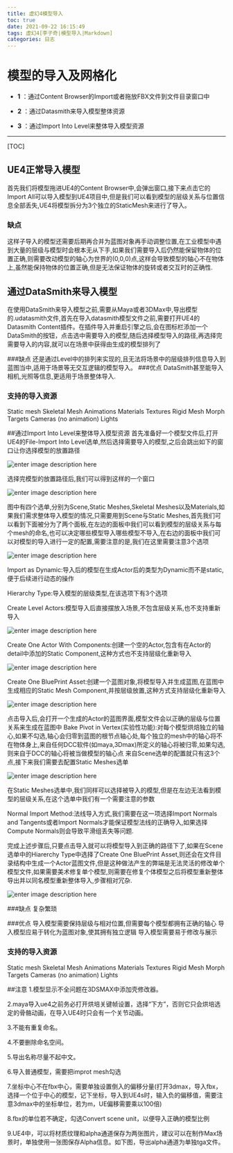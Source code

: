 ```yaml
---
title: 虚幻4模型导入
toc: true
date: 2021-09-22 16:15:49
tags: 虚幻4[李子奇|模型导入|Markdown]
categories: 日志
---
```


# 模型的导入及网格化


- **1** ：通过Content Browser的Import或者拖放FBX文件到文件目录窗口中
 
- **2** ：通过Datasmith来导入模型整体资源
- **3** ：通过Import Into Level来整体导入模型资源

-------------------

[TOC]

## UE4正常导入模型


首先我们将模型拖进UE4的Content Browser中,会弹出窗口,接下来点击它的Import All可以导入模型到UE4项目中,但是我们可以看到模型的层级关系与位置信息全部丢失,UE4将模型拆分为3个独立的StaticMesh来进行了导入。

### 缺点
这样子导入的模型还需要后期再合并为蓝图对象再手动调整位置,在工业模型中遇到大量的层级与模型时会根本无从下手,如果我们需要导入后仍然能保留物体的位置正确,则需要改动模型的轴心为世界的(0,0,0)点,这样会导致模型的轴心不在物体上,虽然能保持物体的位置正确,但是无法保证物体的旋转或者交互时的正确性.

## 通过DataSmith来导入模型

在使用DataSmith来导入模型之前,需要从Maya或者3DMax中,导出模型的.udatasmith文件,首先在导入datasmith模型文件之前,需要打开UE4的Datasmith Content插件。在插件导入并重启引擎之后,会在图标栏添加一个DataSmith的按钮，点击选中需要导入的模型,随后选择模型导入的路径,再选择完需要导入的内容,就可以在场景中获得由生成的模型排列了

###缺点
还是通过Level中的排列来实现的,且无法将场景中的层级排列信息导入到蓝图当中,适用于场景等无交互逻辑的模型导入。
###优点
DataSmith甚至能导入相机,光照等信息,更适用于场景整体导入.
### 支持的导入资源
Static mesh
Skeletal Mesh
Animations
Materials
Textures
Rigid Mesh
Morph Targets
Cameras (no animation)
Lights



##通过Import Into Level来整体导入模型资源
首先准备好一个模型文件后,打开UE4的File-Import Into Level选单,然后选择需要导入的模型,之后会跳出如下的窗口让你选择模型的放置路径

![enter image description here](https://pic3.zhimg.com/80/v2-42fe24dea3d56dacc6caa239a266061e_720w.jpg)


选择完模型的放置路径后,我们可以得到这样的一个窗口

![enter image description here](https://pic3.zhimg.com/80/v2-9dde9f0cb2b31a7dcff3b3dc13361046_720w.jpg)


图中有四个选单,分别为Scene,Static Meshes,Skeletal Meshes以及Materials,如果我们需求整体导入模型的情况,只需要用到Scene与Static Meshes,首先我们可以看到下面被分为了两个面板,在左边的面板中我们可以看到模型的层级关系与每个mesh的命名,也可以决定哪些模型导入哪些模型不导入,在右边的面板中我们可以对模型的导入进行一定的配置,需要注意的是,我们在这里需要注意3个选项

![enter image description here](https://pic1.zhimg.com/80/v2-918479efc0ff7280f171196b11e1fcf0_720w.jpg)

Import as Dynamic:导入后的模型在生成Actor后的类型为Dynamic而不是static,便于后续进行动态的操作


Hierarchy Type:导入模型的层级类型,在该选项下有3个选项


Create Level Actors:模型导入后直接摆放入场景,不包含层级关系,也不支持重新导入

![enter image description here](https://pic4.zhimg.com/80/v2-0e5d6b3c5cc444fbdb76d2af935fe287_720w.jpg)

Create One Actor With Components:创建一个空的Actor,包含有在Actor的detail中添加的Static Component,这种方式也不支持层级化重新导入

![enter image description here](https://pic3.zhimg.com/80/v2-d78f86b96860a3b74af1a459af7fc1ee_720w.jpg)


Create One BluePrint Asset:创建一个蓝图对象,将模型导入并生成蓝图,在蓝图中生成相应的Static Mesh Component,并按层级放置,这种方式支持层级化重新导入

![enter image description here](https://pic2.zhimg.com/80/v2-1a94121153a6ae5c106aa52ad6da11d1_720w.jpg)

点击导入后,会打开一个生成的Actor的蓝图界面,模型文件会以正确的层级与位置关系来生成在蓝图中
Bake Pivot in Vertex(实验性功能):对每个模型烘焙独立的轴心,如果不勾选,轴心会归零到蓝图的根节点轴心处,每个独立的mesh中的轴心将不在物体身上,来自任何DCC软件(如maya,3Dmax)所定义的轴心将被归零,如果勾选,则来自于DCC的轴心将被当做模型的轴心点
来自Scene选单的配置就只有这3个点,接下来我们需要去配置Static Meshes选单

![enter image description here](https://pic3.zhimg.com/80/v2-728b239f5e1db2b6d2deb8f3ace85812_720w.jpg)

在Static Meshes选单中,我们同样可以选择被导入的模型,但是在左边无法看到模型的层级关系,在这个选单中我们有一个需要注意的参数


Normal Import Method:法线导入方式,我们需要在这一项选择Import Normals and Tangents或者Import Normals才能保证模型法线的正确导入,如果选择Compute Normals则会导致平滑组丢失等问题.



完成上述步骤后,只要点击导入就可以将模型导入到正确的路径下了,如果在Scene选单中的Hiarerchy Type中选择了Create One BluePrint Asset,则还会在文件目录结构中生成一个Actor蓝图文件,但是这种做法产生的弊端是无法灵活的修改单个模型文件,如果需要美术修复单个模型,则需要在修复个体模型之后将模型重新整体导出并以同名模型重新整体导入,步骤相对冗杂.

![enter image description here](https://pic1.zhimg.com/80/v2-9dbcf4acce69f35871d9406374fddd70_720w.jpg)

###缺点
复杂繁琐

###优点
导入模型需要保持层级与相对位置,但需要每个模型都拥有正确的轴心
导入模型应易于转化为蓝图对象,使其拥有独立逻辑
导入模型需要易于修改与展示


### 支持的导入资源
Static mesh
Skeletal Mesh
Animations
Materials
Textures
Rigid Mesh
Morph Targets
Cameras (no animation)
Lights



##注意
1.模型显示不全问题在3DSMAX中添加壳修改器。

2.maya导入ue4之前务必打开烘培关键帧设置，选择“下方”，否则它只会烘培选定的骨骼动画，在导入UE4时只会有一个关节动画。

3.不能有重复命名。

4.不要删除命名空间。

5.导出名称尽量不起中文。

6.导入普通模型，需要把improt mesh勾选

7.坐标中心不在fbx中心，需要单独设置倒入的偏移分量(打开3dmax，导入fbx，选择一个位于中心的模型，记下坐标，导入到UE4s时，输入负的偏移值，需要注意3dmax中的坐标单位，若为m，UE偏移需要乘以100倍)

8.fbx的单位若不确定，勾选Convert scene unit，以便导入正确的模型比例

9.UE4中，可以将材质纹理和alpha通道保存为两张图片，建议可以在制作Max场景时，单独使用一张图保存Alpha信息。如下图，导出alpha通道为单独tga文件。
























